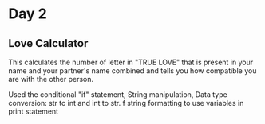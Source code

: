 # Day 2

## Love Calculator

This calculates the number of letter in "TRUE LOVE" that is present in your name and your partner's name combined and tells you how compatible you are with the other person.

Used the conditional "if" statement, String manipulation, Data type conversion: str to int and int to str. f string formatting to use variables in print statement